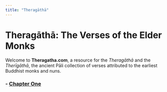 ```yaml
---
title: "Theragāthā"
---
```


# Theragāthā: The Verses of the Elder Monks

Welcome to **Theragatha.com**, a resource for the *Theragāthā* and the *Therīgāthā*, the ancient Pāli collection of verses attributed to the earliest Buddhist monks and nuns.

### - [Chapter One](chapter_one/)

